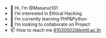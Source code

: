- 👋 Hi, I’m @Masaruz101
- 👀 I’m interested in Ethical Hacking
- 🌱 I’m currently learning PHP&Python
- 💞️ I’m looking to collaborate on Project
- 📫 How to reach me 61030002@kmitl.ac.th

<!---
Masaruz101/Masaruz101 is a ✨ special ✨ repository because its `README.md` (this file) appears on your GitHub profile.
You can click the Preview link to take a look at your changes.
--->

